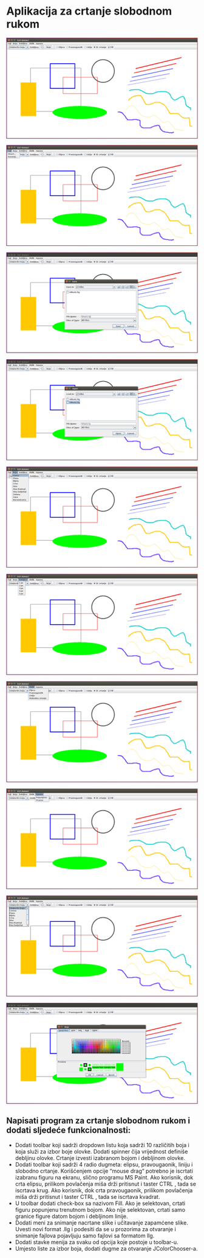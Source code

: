 # Aplikacija za crtanje slobodnom rukom

![Slika aplikacije](/docs/assets/images/01.PNG)

![Slika aplikacije](/docs/assets/images/02.PNG)

![Slika aplikacije](/docs/assets/images/03.PNG)

![Slika aplikacije](/docs/assets/images/04.PNG)

![Slika aplikacije](/docs/assets/images/05.PNG)

![Slika aplikacije](/docs/assets/images/06.PNG)

![Slika aplikacije](/docs/assets/images/07.PNG)

![Slika aplikacije](/docs/assets/images/08.PNG)

![Slika aplikacije](/docs/assets/images/09.PNG)

![Slika aplikacije](/docs/assets/images/10.PNG)

## Napisati program za crtanje slobodnom rukom i dodati sljedeće funkcionalnosti:

- Dodati toolbar koji sadrži dropdown listu koja sadrži 10 različitih boja i koja služi za izbor boje olovke. Dodati spinner čija vrijednost definiše debljinu olovke. Crtanje izvesti izabranom bojom i debljinom olovke.
- Dodati toolbar koji sadrži 4 radio dugmeta: elipsu, pravougaonik, liniju i slobodno crtanje. Korišćenjem opcije “mouse drag“ potrebno je iscrtati izabranu figuru na ekranu, slično programu MS Paint. Ako korisnik, dok crta elipsu, prilikom povlačenja miša drži pritisnut i taster CTRL , tada se iscrtava krug. Ako korisnik, dok crta pravougaonik, prilikom povlačenja miša drži pritisnut i taster CTRL , tada se iscrtava kvadrat.
- U toolbar dodati check-box sa nazivom Fill. Ako je selektovan, crtati figuru popunjenu trenutnom bojom. Ako nije selektovan, crtati samo granice figure datom bojom i debljinom linije.
- Dodati meni za snimanje nacrtane slike i učitavanje zapamćene slike. Uvesti novi format .llg i podesiti da se u prozorima za otvaranje i snimanje fajlova pojavljuju samo fajlovi sa formatom llg.
- Dodati stavke menija za svaku od opcija koje postoje u toolbar-u.
- Umjesto liste za izbor boja, dodati dugme za otvaranje JColorChooser-a.

